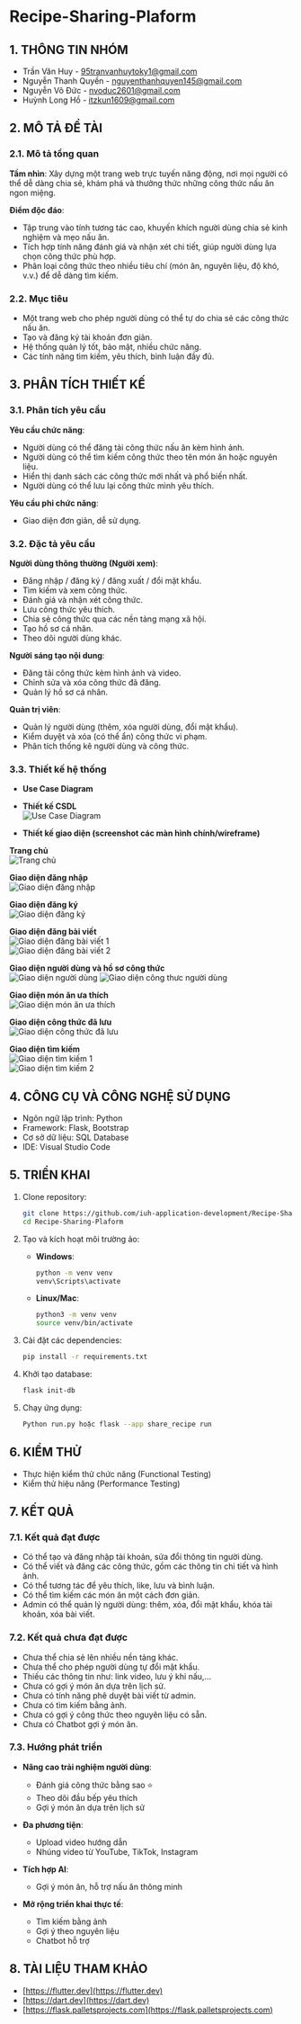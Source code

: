 # Recipe-Sharing-Plaform

## 1. THÔNG TIN NHÓM

- Trần Văn Huy - 95tranvanhuytoky1@gmail.com  
- Nguyễn Thanh Quyền - nguyenthanhquyen145@gmail.com  
- Nguyễn Võ Đức - nvoduc2601@gmail.com  
- Huỳnh Long Hồ - itzkun1609@gmail.com  

## 2. MÔ TẢ ĐỀ TÀI

### 2.1. Mô tả tổng quan

**Tầm nhìn**: Xây dựng một trang web trực tuyến năng động, nơi mọi người có thể dễ dàng chia sẻ, khám phá và thưởng thức những công thức nấu ăn ngon miệng.  

**Điểm độc đáo**:  
- Tập trung vào tính tương tác cao, khuyến khích người dùng chia sẻ kinh nghiệm và mẹo nấu ăn.  
- Tích hợp tính năng đánh giá và nhận xét chi tiết, giúp người dùng lựa chọn công thức phù hợp.  
- Phân loại công thức theo nhiều tiêu chí (món ăn, nguyên liệu, độ khó, v.v.) để dễ dàng tìm kiếm.  

### 2.2. Mục tiêu

- Một trang web cho phép người dùng có thể tự do chia sẻ các công thức nấu ăn.  
- Tạo và đăng ký tài khoản đơn giản.  
- Hệ thống quản lý tốt, bảo mật, nhiều chức năng.  
- Các tính năng tìm kiếm, yêu thích, bình luận đầy đủ.  

## 3. PHÂN TÍCH THIẾT KẾ

### 3.1. Phân tích yêu cầu

**Yêu cầu chức năng**:
- Người dùng có thể đăng tải công thức nấu ăn kèm hình ảnh.  
- Người dùng có thể tìm kiếm công thức theo tên món ăn hoặc nguyên liệu.  
- Hiển thị danh sách các công thức mới nhất và phổ biến nhất.  
- Người dùng có thể lưu lại công thức mình yêu thích.  

**Yêu cầu phi chức năng**:
- Giao diện đơn giản, dễ sử dụng.  

### 3.2. Đặc tả yêu cầu

**Người dùng thông thường (Người xem)**:  
- Đăng nhập / đăng ký / đăng xuất / đổi mật khẩu.  
- Tìm kiếm và xem công thức.  
- Đánh giá và nhận xét công thức.  
- Lưu công thức yêu thích.  
- Chia sẻ công thức qua các nền tảng mạng xã hội.  
- Tạo hồ sơ cá nhân.  
- Theo dõi người dùng khác.  

**Người sáng tạo nội dung**:  
- Đăng tải công thức kèm hình ảnh và video.  
- Chỉnh sửa và xóa công thức đã đăng.  
- Quản lý hồ sơ cá nhân.  

**Quản trị viên**:  
- Quản lý người dùng (thêm, xóa người dùng, đổi mật khẩu).  
- Kiểm duyệt và xóa (có thể ẩn) công thức vi phạm.  
- Phân tích thống kê người dùng và công thức.  

### 3.3. Thiết kế hệ thống

- **Use Case Diagram**  

- **Thiết kế CSDL**  
![Use Case Diagram](imageREADME/Picture1.png)

- **Thiết kế giao diện (screenshot các màn hình chính/wireframe)**  

**Trang chủ**  
![Trang chủ](imageREADME/Picture2.png)

**Giao diện đăng nhập**  
![Giao diện đăng nhập](imageREADME/Picture3.png)

**Giao diện đăng ký**  
![Giao diện đăng ký](imageREADME/Picture4.png)

**Giao diện đăng bài viết**  
![Giao diện đăng bài viết 1](imageREADME/Picture5.png)  
![Giao diện đăng bài viết 2](imageREADME/Picture6.png)

**Giao diện người dùng và hồ sơ công thức**  
![Giao diện người dùng](imageREADME/Picture7.png)
![Giao diện công thưc người dùng](imageREADME/Picture8.png)

**Giao diện món ăn ưa thích**  
![Giao diện món ăn ưa thích](imageREADME/Picture9.png)

**Giao diện công thức đã lưu**  
![Giao diện công thức đã lưu](imageREADME/Picture10.png)

**Giao diện tìm kiếm**  
![Giao diện tìm kiếm 1](imageREADME/Picture11.png)  
![Giao diện tìm kiếm 2](imageREADME/Picture12.png)  


## 4. CÔNG CỤ VÀ CÔNG NGHỆ SỬ DỤNG

- Ngôn ngữ lập trình: Python  
- Framework: Flask, Bootstrap  
- Cơ sở dữ liệu: SQL Database  
- IDE: Visual Studio Code  

## 5. TRIỂN KHAI

1. Clone repository:
    ```bash
    git clone https://github.com/iuh-application-development/Recipe-Sharing-Plaform.git
    cd Recipe-Sharing-Plaform
    ```

2. Tạo và kích hoạt môi trường ảo:
    - **Windows**:
        ```bash
        python -m venv venv
        venv\Scripts\activate
        ```
    - **Linux/Mac**:
        ```bash
        python3 -m venv venv
        source venv/bin/activate
        ```

3. Cài đặt các dependencies:
    ```bash
    pip install -r requirements.txt
    ```

4. Khởi tạo database:
    ```bash
    flask init-db
    ```

5. Chạy ứng dụng:
    ```bash
    Python run.py hoặc flask --app share_recipe run
    ```

## 6. KIỂM THỬ

- Thực hiện kiểm thử chức năng (Functional Testing)  
- Kiểm thử hiệu năng (Performance Testing)  

## 7. KẾT QUẢ

### 7.1. Kết quả đạt được

- Có thể tạo và đăng nhập tài khoản, sửa đổi thông tin người dùng.  
- Có thể viết và đăng các công thức, gồm các thông tin chi tiết và hình ảnh.  
- Có thể tương tác để yêu thích, like, lưu và bình luận.  
- Có thể tìm kiếm các món ăn một cách đơn giản.  
- Admin có thể quản lý người dùng: thêm, xóa, đổi mật khẩu, khóa tài khoản, xóa bài viết.  

### 7.2. Kết quả chưa đạt được

- Chưa thể chia sẻ lên nhiều nền tảng khác.  
- Chưa thể cho phép người dùng tự đổi mật khẩu.  
- Thiếu các thông tin như: link video, lưu ý khi nấu,...  
- Chưa có gợi ý món ăn dựa trên lịch sử.  
- Chưa có tính năng phê duyệt bài viết từ admin.  
- Chưa có tìm kiếm bằng ảnh.  
- Chưa có gợi ý công thức theo nguyên liệu có sẵn.  
- Chưa có Chatbot gợi ý món ăn.  

### 7.3. Hướng phát triển

- **Nâng cao trải nghiệm người dùng**:
    - Đánh giá công thức bằng sao ⭐  
    - Theo dõi đầu bếp yêu thích  
    - Gợi ý món ăn dựa trên lịch sử  

- **Đa phương tiện**:
    - Upload video hướng dẫn  
    - Nhúng video từ YouTube, TikTok, Instagram  

- **Tích hợp AI**:
    - Gợi ý món ăn, hỗ trợ nấu ăn thông minh  

- **Mở rộng triển khai thực tế**:
    - Tìm kiếm bằng ảnh  
    - Gợi ý theo nguyên liệu  
    - Chatbot hỗ trợ  

## 8. TÀI LIỆU THAM KHẢO

- [https://flutter.dev](https://flutter.dev)  
- [https://dart.dev](https://dart.dev)  
- [https://flask.palletsprojects.com](https://flask.palletsprojects.com)  

